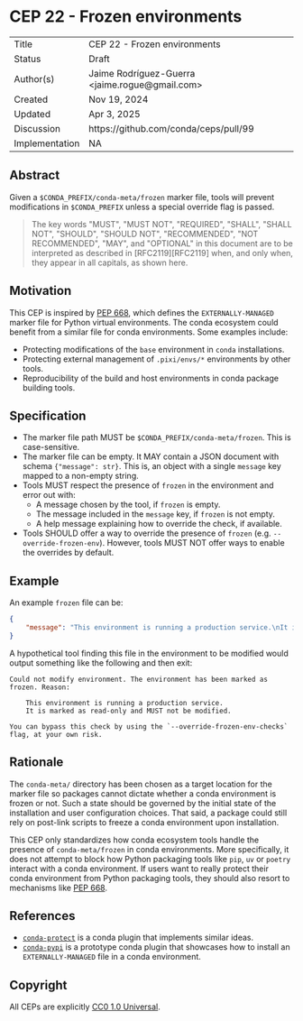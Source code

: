 # CEP 22 - Frozen environments

<table>
<tr><td> Title </td><td> CEP 22 - Frozen environments </td>
<tr><td> Status </td><td> Draft </td></tr>
<tr><td> Author(s) </td><td> Jaime Rodríguez-Guerra &lt;jaime.rogue@gmail.com&gt;</td></tr>
<tr><td> Created </td><td> Nov 19, 2024</td></tr>
<tr><td> Updated </td><td> Apr 3, 2025</td></tr>
<tr><td> Discussion </td><td> https://github.com/conda/ceps/pull/99 </td></tr>
<tr><td> Implementation </td><td> NA </td></tr>
</table>

## Abstract

Given a `$CONDA_PREFIX/conda-meta/frozen` marker file, tools will prevent modifications in
`$CONDA_PREFIX` unless a special override flag is passed.

> The key words "MUST", "MUST NOT", "REQUIRED", "SHALL", "SHALL NOT", "SHOULD", "SHOULD NOT",
  "RECOMMENDED", "NOT RECOMMENDED", "MAY", and "OPTIONAL" in this document are to be interpreted as
  described in [RFC2119][RFC2119] when, and only when, they appear in all capitals, as shown here.

## Motivation

This CEP is inspired by [PEP 668][PEP-668], which defines the `EXTERNALLY-MANAGED` marker file for
Python virtual environments. The conda ecosystem could benefit from a similar file for conda
environments. Some examples include:

- Protecting modifications of the `base` environment in `conda` installations.
- Protecting external management of `.pixi/envs/*` environments by other tools.
- Reproducibility of the build and host environments in conda package building tools.


## Specification

- The marker file path MUST be `$CONDA_PREFIX/conda-meta/frozen`. This is case-sensitive.
- The marker file can be empty. It MAY contain a JSON document with schema `{"message": str}`. This is, an object with a single `message` key mapped to a non-empty string.
- Tools MUST respect the presence of `frozen` in the environment and error out with:
    - A message chosen by the tool, if `frozen` is empty.
    - The message included in the `message` key, if `frozen` is not empty.
    - A help message explaining how to override the check, if available.
- Tools SHOULD offer a way to override the presence of `frozen` (e.g. `--override-frozen-env`).
  However, tools MUST NOT offer ways to enable the overrides by default.

## Example

An example `frozen` file can be:

```json
{
    "message": "This environment is running a production service.\nIt is marked as read-only and MUST not be modified."
}
```

A hypothetical tool finding this file in the environment to be modified would output something
like the following and then exit:

```
Could not modify environment. The environment has been marked as frozen. Reason:

    This environment is running a production service.
    It is marked as read-only and MUST not be modified.

You can bypass this check by using the `--override-frozen-env-checks` flag, at your own risk.
```

## Rationale

The `conda-meta/` directory has been chosen as a target location for the marker file so
packages cannot dictate whether a conda environment is frozen or not. Such a state should
be governed by the initial state of the installation and user configuration choices. That
said, a package could still rely on post-link scripts to freeze a conda environment upon
installation.

This CEP only standardizes how conda ecosystem tools handle the presence of `conda-meta/frozen`
in conda environments. More specifically, it does not attempt to block how Python packaging
tools like `pip`, `uv` or `poetry` interact with a conda environment. If users want to really
protect their conda environment from Python packaging tools, they should also resort to
mechanisms like [PEP 668][PEP-668].

## References

* [`conda-protect`](https://github.com/conda-incubator/conda-protect) is a conda plugin that
  implements similar ideas.
* [`conda-pypi`](https://github.com/conda-incubator/conda-pypi) is a prototype conda plugin
  that showcases how to install an `EXTERNALLY-MANAGED` file in a conda environment.

## Copyright

All CEPs are explicitly [CC0 1.0 Universal](https://creativecommons.org/publicdomain/zero/1.0/).

<!-- links -->

[PEP-668]: https://peps.python.org/pep-0668/
